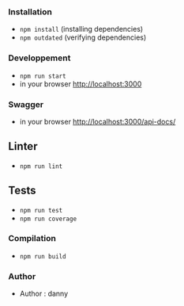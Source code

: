 
### Installation
* `npm install` (installing dependencies)
* `npm outdated` (verifying dependencies)

### Developpement
* `npm run start`
* in your browser [http://localhost:3000](http://localhost:3000) 

### Swagger

* in your browser [http://localhost:3000/api-docs/](http://localhost:3000/api-docs/) 

## Linter
* `npm run lint`

## Tests
* `npm run test`
* `npm run coverage`

### Compilation
* `npm run build`     

### Author
* Author  : danny

